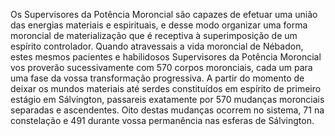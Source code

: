 ﻿Os Supervisores da Potência Moroncial são capazes de efetuar uma união das energias materiais e espirituais, e desse modo organizar uma forma moroncial de materialização que é receptiva à superimposição de um espírito controlador. Quando atravessais a vida moroncial de Nébadon, estes mesmos pacientes e habilidosos Supervisores da Potência Moroncial vos proverão sucessivamente com 570 corpos moronciais, cada um para uma fase da vossa transformação progressiva. A partir do momento de deixar os mundos materiais até serdes constituídos em espírito de primeiro estágio em Sálvington, passareis exatamente por 570 mudanças moronciais separadas e ascendentes. Oito destas mudanças ocorrem no sistema, 71 na constelação e 491 durante vossa permanência nas esferas de Sálvington.